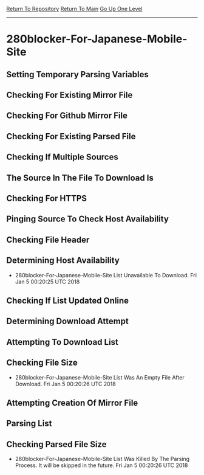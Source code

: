 [Return To Repository](https://github.com/deathbybandaid/piholeparser/)
[Return To Main](https://github.com/deathbybandaid/piholeparser/blob/master/RecentRunLogs/Mainlog.md)
[Go Up One Level](https://github.com/deathbybandaid/piholeparser/blob/master/RecentRunLogs/TopLevelScripts/30-Processing-Blacklists.md)
____________________________________
# 280blocker-For-Japanese-Mobile-Site
## Setting Temporary Parsing Variables
## Checking For Existing Mirror File
## Checking For Github Mirror File
## Checking For Existing Parsed File
## Checking If Multiple Sources
## The Source In The File To Download Is
## Checking For HTTPS
## Pinging Source To Check Host Availability
## Checking File Header
## Determining Host Availability
* 280blocker-For-Japanese-Mobile-Site List Unavailable To Download. Fri Jan 5 00:20:25 UTC 2018
## Checking If List Updated Online
## Determining Download Attempt
## Attempting To Download List
## Checking File Size
* 280blocker-For-Japanese-Mobile-Site List Was An Empty File After Download. Fri Jan 5 00:20:26 UTC 2018
## Attempting Creation Of Mirror File
## Parsing List
## Checking Parsed File Size
* 280blocker-For-Japanese-Mobile-Site List Was Killed By The Parsing Process. It will be skipped in the future. Fri Jan 5 00:20:26 UTC 2018
